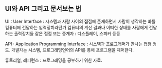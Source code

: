 ## UI와 API 그리고 문서보는 법

UI : User Interface : 시스템과 사람 사이의 접점에 존재하면서 사람이 생각하는 바를 컴퓨터에 전달하는 입력장치라던가 컴퓨터의 계산 결과나 어떠한 상태를 사람에게 전달하는 출력장치들 같은 접점 또는 중계자 : 디스플레이, 스피커 등등  

API : Application Programming Interface : 시스템과 프로그래머가 만나는 접점 정도. 개발자는 시스템, 프로그래밍언어의 API를 통해 프로그램을 제어한다.

튜토리얼, 레퍼런스 : 프로그래밍을 공부하기 위한 자료.
